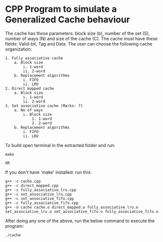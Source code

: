 # CPP Program to simulate a Generalized Cache behaviour

The cache has these parameters: block size (b), number of the set (S), number of ways (N) and size of the cache (C). The cache must have these fields: Valid-bit, Tag and Data.  The user can choose the following cache organization:

    1. Fully associative cache 
        a. Block size
            i. 1-word
            ii. 2-word
        b. Replacement algorithms
            i. FIFO 
            ii. LRU 
    2. Direct mapped cache
        a. Block size
            i. 1-word
            ii. 2-word
    3. Set associative cache (Marks: 7)
        a. No of ways
            i. Block size
                1. 1-word
                2. 2-word
        b. Replacement algorithms
            i. FIFO
            ii. LRU


To build open terminal in the extracted folder and run: 

    make 

    OR

If you don't have 'make' installed:
run this:


    g++ -c cache.cpp
    g++ -c direct_mapped.cpp
    g++ -c fully_associative_lru.cpp
    g++ -c set_associative_lru.cpp
    g++ -c set_associative_fifo.cpp
    g++ -c fully_associative_fifo.cpp
    g++ -o cache cache.o direct_mapped.o fully_associative_lru.o set_associative_lru.o set_associative_fifo.o fully_associative_fifo.o

After doing any one of the above, run the below command to execute the program:

    ./cache
